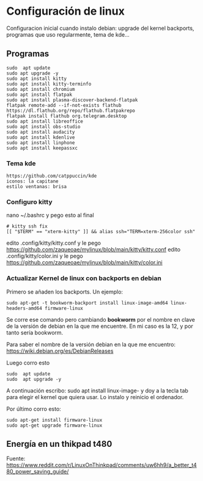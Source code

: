 # Configuración de linux
Configuracion inicial cuando instalo debian: upgrade del kernel backports, programas que uso regularmente, tema de  kde...

## Programas
```
sudo  apt update
sudo apt upgrade -y
sudo apt install kitty
sudo apt install kitty-terminfo
sudo apt install chromium
sudo apt install flatpak
sudo apt install plasma-discover-backend-flatpak
flatpak remote-add --if-not-exists flathub https://dl.flathub.org/repo/flathub.flatpakrepo
flatpak install flathub org.telegram.desktop
sudo apt install libreoffice
sudo apt install obs-studio
sudo apt install audacity
sudo apt install kdenlive
sudo apt install linphone
sudo apt install keepassxc
```


### Tema kde
```
https://github.com/catppuccin/kde
iconos: la capitane
estilo ventanas: brisa
```


### Configuro kitty
nano ~/.bashrc
y pego esto al final
```
# kitty ssh fix
[[ "$TERM" == "xterm-kitty" ]] && alias ssh="TERM=xterm-256color ssh"
```
edito .config/kitty/kitty.conf y le pego https://github.com/zaqueoae/mylinux/blob/main/kitty/kitty.conf
edito .config/kitty/color.ini y le pego https://github.com/zaqueoae/mylinux/blob/main/kitty/color.ini

### Actualizar Kernel de linux con backports en debian
Primero se añaden los backports. Un ejemplo: 
```
sudo apt-get -t bookworm-backport install linux-image-amd64 linux-headers-amd64 firmware-linux
```
Se corre ese comando pero cambiando **bookworm** por el nombre en clave de la versión de debian en la que me encuentre. En mi caso es la 12, y por tanto sería bookworm.

Para saber el nombre de la versión debian en la que me encuentro: https://wiki.debian.org/es/DebianReleases

Luego corro esto
```
sudo  apt update
sudo  apt upgrade -y
```

A continuación escribo: sudo apt install linux-image-   y doy a la tecla tab para elegir el kernel que quiera usar. Lo instalo y reinicio el ordenador.

Por último corro esto:

```
sudo apt-get install firmware-linux
sudo apt-get upgrade firmware-linux
```

## Energía en un thikpad t480
Fuente: https://www.reddit.com/r/LinuxOnThinkpad/comments/uw6hh9/a_better_t480_power_saving_guide/
